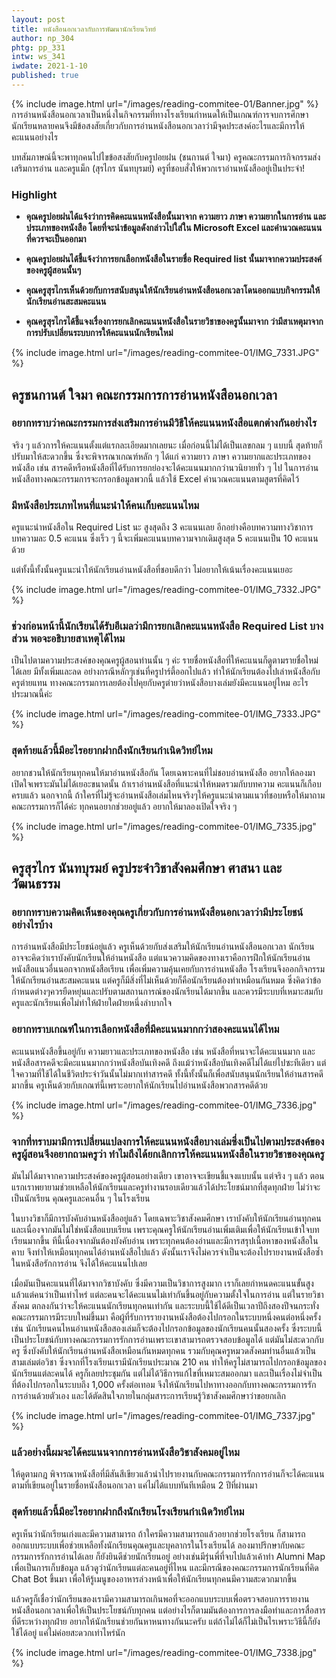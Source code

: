 ```yaml
---
layout: post
title: หนังสือนอกเวลากับการพัฒนานักเรียนวิทย์
author: np_304
phtg: pp_331
intw: ws_341
iwdate: 2021-1-10
published: true
---
```

{% include image.html url="/images/reading-commitee-01/Banner.jpg" %}
การอ่านหนังสือนอกเวลาเป็นหนึ่งในกิจกรรมที่ทางโรงเรียนกำหนดให้เป็นเกณฑ์การจบการศึกษา นักเรียนหลายคนจึงมีข้อสงสัยเกี่ยวกับการอ่านหนังสือนอกเวลาว่ามีจุดประสงค์อะไรและมีการให้คะแนนอย่างไร

บทสัมภาษณ์นี้จะพาทุกคนไปไขข้อสงสัยกับครูปอยฝน (ชนกานต์ ใจมา) ครูคณะกรรมการกิจกรรมส่งเสริมการอ่าน และครูแม็ก (สุรไกร นันทบุรมย์) ครูที่ชอบสั่งให้พวกเราอ่านหนังสืออยู่เป็นประจำ!

### Highlight
- <b> คุณครูปอยฝนได้แจ้งว่าการคิดคะแนนหนังสือนั้นมาจาก ความยาว ภาษา ความยากในการอ่าน และประเภทของหนังสือ โดยที่จะนำข้อมูลดังกล่าวไปใส่ใน Microsoft Excel และคำนวณคะแนนที่ควรจะเป็นออกมา </b>

- <b> คุณครูปอยฝนได้ชี้แจ้งว่าการยกเลือกหนังสือในรายชื่อ Required list นั้นมาจากความประสงค์ของครูผู้สอนนั้นๆ </b>

- <b> คุณครูสุรไกรเห็นด้วยกับการสนับสนุนให้นักเรียนอ่านหนังสือนอกเวลาโดนออกแบบกิจกรรมให้นักเรียนอ่านสะสมคะแนน </b>

- <b> คุณครูสุรไกรได้ชี้แจงเรื่องการยกเลิกคะแนนหนังสือในรายวิชาของครูนั้นมาจาก ว่ามีสาเหตุมาจากการปรับเปลี่ยนระบบการให้คะแนนนักเรียนใหม่ </b>

{% include image.html url="/images/reading-commitee-01/IMG_7331.JPG" %}

## ครูชนกานต์ ใจมา คณะกรรมการการอ่านหนังสือนอกเวลา

### อยากทราบว่าคณะกรรมการส่งเสริมการอ่านมีวิธีให้คะแนนหนังสือแตกต่างกันอย่างไร

จริง ๆ แล้วการให้คะแนนตั้งแต่แรกละเอียดมากเลยนะ เมื่อก่อนนี้ไม่ได้เป็นเลขกลม ๆ แบบนี้ สุดท้ายก็ปรับมาให้สะดวกขึ้น ซึ่งจะพิจารณาเกณฑ์หลัก ๆ ได้แก่ ความยาว ภาษา ความยากและประเภทของหนังสือ เช่น สารคดีหรือหนังสือที่ได้รับการยกย่องจะได้คะแนนมากกว่านวนิยายทั่ว ๆ ไป ในการอ่านหนังสือทางคณะกรรมการจะกรอกข้อมูลพวกนี้ แล้วใช้ Excel คำนวณคะแนนตามสูตรที่คิดไว้

### มีหนังสือประเภทไหนที่แนะนำให้คนเก็บคะแนนไหม

ครูแนะนำหนังสือใน Required List นะ สูงสุดถึง 3 คะแนนเลย อีกอย่างคือบทความทางวิชาการ บทความละ 0.5 คะแนน ซึ่งเร็ว ๆ นี้จะเพิ่มคะแนนบทความจากเดิมสูงสุด 5 คะแนนเป็น 10 คะแนนด้วย 

แต่ทั้งนี้ทั้งนั้นครูแนะนำให้นักเรียนอ่านหนังสือที่ชอบดีกว่า ไม่อยากให้เน้นเรื่องคะแนนเยอะ

{% include image.html url="/images/reading-commitee-01/IMG_7332.JPG" %}

<!--### กิจกรรม Promotion Week มาเดือนไหนครับ -->

<!--ต้นมกราคม มีแน่นอนค่ะ พอดีพึ่งหาเวลาที่ลงตัวได้เลยพึ่งจะมาบอกได้ค่ะ อ่านหนังสือเตรียมไว้ได้เลยนะคะ นอกจากนี้ ปีนี้จะมี Guideline ให้นักเรียนเพื่อช่วยวางแผนและให้คำแนะนำด้วยค่ะ -->

### ช่วงก่อนหน้านี้นักเรียนได้รับอีเมลว่ามีการยกเลิกคะแนนหนังสือ Required List บางส่วน พอจะอธิบายสาเหตุได้ไหม

เป็นไปตามความประสงค์ของคุณครูผู้สอนท่านนั้น ๆ ค่ะ รายชื่อหนังสือที่ให้คะแนนก็ดูตามรายชื่อใหม่ได้เลย มีทั้งเพิ่มและลด อย่างกรณีหลักๆเช่นที่ครูปาร์ตี้ออกไปแล้ว ทำให้นักเรียนต้องไปเล่าหนังสือกับครูต่ายแทน ทางคณะกรรมการเลยต้องไปคุยกับครูต่ายว่าหนังสือบางเล่มยังมีคะแนนอยู่ไหม อะไรประมาณนี้ค่ะ

{% include image.html url="/images/reading-commitee-01/IMG_7333.JPG" %}

### สุดท้ายแล้วนี้มีอะไรอยากฝากถึงนักเรียนกำเนิดวิทย์ไหม

อยากชวนให้นักเรียนทุกคนให้มาอ่านหนังสือกัน โดยเฉพาะคนที่ไม่ชอบอ่านหนังสือ อยากให้ลองมาเปิดใจเพราะมันไม่ได้เยอะขนาดนั้น ถ้าเราอ่านหนังสือที่แนะนำให้หมดรวมกับบทความ คะแนนก็เกือบครบแล้ว นอกจากนี้ ถ้าใครที่ไม่รู้จะอ่านหนังสือเล่มไหนจริงๆให้ครูแนะนำตามแนวที่ชอบหรือให้มาถามคณะกรรมการก็ได้ค่ะ ทุกคนอยากช่วยอยู่แล้ว อยากให้มาลองเปิดใจจริง ๆ

{% include image.html url="/images/reading-commitee-01/IMG_7335.jpg" %}

## ครูสุรไกร นันทบุรมย์ ครูประจำวิชาสังคมศึกษา ศาสนา และวัฒนธรรม

### อยากทราบความคิดเห็นของคุณครูเกี่ยวกับการอ่านหนังสือนอกเวลาว่ามีประโยชน์อย่างไรบ้าง

การอ่านหนังสือมีประโยชน์อยู่แล้ว ครูเห็นด้วยกับส่งเสริมให้นักเรียนอ่านหนังสือนอกเวลา นักเรียนอาจจะคิดว่าเราบังคับนักเรียนให้อ่านหนังสือ แต่แนวความคิดของทางเราคือการฝึกให้นักเรียนอ่านหนังสือแนวอื่นนอกจากหนังสือเรียน เพื่อเพิ่มความคุ้นเคยกับการอ่านหนังสือ โรงเรียนจึงออกกิจกรรมให้นักเรียนอ่านสะสมคะแนน แต่ครูก็มีสิ่งที่ไม่เห็นด้วยก็คือนักเรียนต้องทำเหมือนกันหมด ซึ่งคิดว่าข้อกำหนดต่างๆควรยืดหยุ่นและปรับตามสถานการณ์ของนักเรียนได้มากขึ้น และควรมีระบบที่เหมาะสมกับครูและนักเรียนเพื่อไม่ทำให้ฝ่ายใดฝ่ายหนึ่งลำบากใจ

### อยากทราบเกณฑ์ในการเลือกหนังสือที่มีคะแนนมากกว่าสองคะแนนได้ไหม

คะแนนหนังสือขึ้นอยู่กับ ความยาวและประเภทของหนังสือ เช่น หนังสือที่หนาจะได้คะแนนมาก และหนังสือสารคดีจะมีคะแนนมากกว่าหนังสือบันเทิงคดี ถึงแม้ว่าหนังสือบันเทิงคดีไม่ได้แย่ไปซะทีเดียว แต่ใจความที่ใช้ได้ในชีวิตประจำวันนั้นไม่มากเท่าสารคดี ทั้งนี้ทั้งนั้นก็เพื่อสนับสนุนนักเรียนให้อ่านสารคดีมากขึ้น ครูเห็นด้วยกับเกณฑ์นี้เพราะอยากให้นักเรียนไปอ่านหนังสือพวกสารคดีด้วย

{% include image.html url="/images/reading-commitee-01/IMG_7336.jpg" %}

### จากที่ทราบมามีการเปลี่ยนแปลงการให้คะแนนหนังสือบางเล่มซึ่งเป็นไปตามประสงค์ของครูผู้สอนจึงอยากถามครูว่า ทำไมถึงได้ยกเลิกการให้คะแนนหนังสือในรายวิชาของคุณครู

มันไม่ได้มาจากความประสงค์ของครูผู้สอนอย่างเดียว เขาอาจจะเขียนชี้แจงแบบนั้น แต่จริง ๆ แล้ว ตอนแรกเราพยายามช่วยเหลือให้นักเรียนและครูทำงานรอบเดียวแล้วได้ประโยชน์มากที่สุดทุกฝ่าย ไม่ว่าจะเป็นนักเรียน คุณครูและคนอื่น ๆ ในโรงเรียน 

ในบางวิชาก็มีการบังคับอ่านหนังสืออยู่แล้ว โดยเฉพาะวิชาสังคมศึกษา เราบังคับให้นักเรียนอ่านทุกคน และเนื่องจากมันไม่ใช่หนังสือแบบเรียน เพราะคุณครูให้นักเรียนอ่านเพิ่มเติมเพื่อให้นักเรียนเข้าใจบทเรียนมากขึ้น ทีนี้เนื่องจากมันต้องบังคับอ่าน เพราะทุกคนต้องอ่านและมีการสรุปเนื้อหาของหนังสือในคาบ จึงทำให้เหมือนทุกคนได้อ่านหนังสือไปแล้ว ดังนั้นเราจึงไม่ควรจำเป็นจะต้องไปรายงานหนังสือซ้ำในหนังสือรักการอ่าน จึงได้ให้คะแนนไปเลย 

เมื่อมันเป็นคะแนนที่ได้มาจากวิชาบังคับ ซึ่งมีความเป็นวิชาการสูงมาก เราก็เลยกำหนดคะแนนขั้นสูงแล้วแต่คนว่าเป็นเท่าไหร่ แต่ละคนจะได้คะแนนไม่เท่ากันขึ้นอยู่กับความตั้งใจในการอ่าน แต่ในรายวิชาสังคม ตกลงกันว่าจะให้คะแนนนักเรียนทุกคนเท่ากัน และระบบนี้ใช้ได้ดีเป็นเวลาปีถึงสองปีจนกระทั่งคณะกรรมการมีระบบใหม่ขึ้นมา คือผู้ที่รับการรายงานหนังสือต้องไปกรอกในระบบหนึ่งคนต่อหนึ่งครั้ง เช่น นักเรียนคนไหนอ่านหนังสือสองเล่มก็จะต้องไปกรอกข้อมูลของนักเรียนคนนั้นสองครั้ง ซึ่งระบบนี้เป็นประโยชน์กับทางคณะกรรมการรักการอ่านเพราะเขาสามารถตรวจสอบข้อมูลได้ แต่มันไม่สะดวกกับครู ซึ่งบังคับให้นักเรียนอ่านหนังสือเหมือนกันหมดทุกคน รวมกับคุณครูหมวดสังคมท่านอื่นแล้วเป็นสามเล่มต่อวิชา ซึ่งจากที่โรงเรียนเรามีนักเรียนประมาณ 210 คน ทำให้ครูไม่สามารถไปกรอกข้อมูลของนักเรียนแต่ละคนได้ ครูก็เลยประชุมกัน แต่ไม่ได้วิธีการแก้ไขที่เหมาะสมออกมา และเป็นเรื่องไม่จำเป็นที่ต้องไปกรอกในระบบถึง 1,000 ครั้งต่อเทอม จึงให้นักเรียนไปหาทางออกกับทางคณะกรรมการรักการอ่านด้วยตัวเอง และได้ตัดสินใจภายในกลุ่มสาระการเรียนรู้วิชาสังคมศึกษาว่าขอยกเลิก

{% include image.html url="/images/reading-commitee-01/IMG_7337.jpg" %}

### แล้วอย่างนี้ผมจะได้คะแนนจากการอ่านหนังสือวิชาสังคมอยู่ไหม

ให้ดูตามกฎ พิจารณาหนังสือที่มีสันสีเขียวแล้วนำไปรายงานกับคณะกรรมการรักการอ่านก็จะได้คะแนนตามที่เขียนอยู่ในรายชื่อหนังสือนอกเวลา แค่ไม่ได้แบบทันทีเหมือน 2 ปีที่ผ่านมา

### สุดท้ายแล้วนี้มีอะไรอยากฝากถึงนักเรียนโรงเรียนกำเนิดวิทย์ไหม

ครูเห็นว่านักเรียนเก่งและมีความสามารถ ถ้าใครมีความสามารถแล้วอยากช่วยโรงเรียน ก็สามารถออกแบบระบบเพื่อช่วยเหลือทั้งนักเรียนคุณครูและบุคลากรในโรงเรียนได้ ลองมาปรึกษากับคณะกรรมการรักการอ่านได้เลย ก็ยังยินดีช่วยนักเรียนอยู่ อย่างเช่นมีรุ่นพี่ที่จบไปแล้วเค้าทำ Alumni Map เพื่อเป็นการเก็บข้อมูล แล้วดูว่านักเรียนแต่ละคนอยู่ที่ไหน และมีกรณีของคณะกรรมการนักเรียนที่คิด Chat Bot ขึ้นมา เพื่อให้รู้เมนูของอาหารล่วงหน้าเพื่อให้นักเรียนทุกคนมีความสะดวกมากขึ้น 

แล้วครูก็เชื่อว่านักเรียนของเรามีความสามารถเกินพอที่จะออกแบบระบบเพื่อตรวจสอบการรายงานหนังสือนอกเวลาเพื่อให้เป็นประโยชน์กับทุกคน แต่อย่างไรก็ตามมันต้องการการลงมือทำและการสื่อสารที่ดีระหว่างทุกฝ่าย อยากให้นักเรียนช่วยกันหาหนทางกันนะครับ แต่ถ้าไม่ได้ก็ไม่เป็นไรเพราะวิธีนี้ก็ยังใช้ได้อยู่ แค่ไม่ค่อยสะดวกเท่าไหร่นัก

{% include image.html url="/images/reading-commitee-01/IMG_7338.jpg" %}
